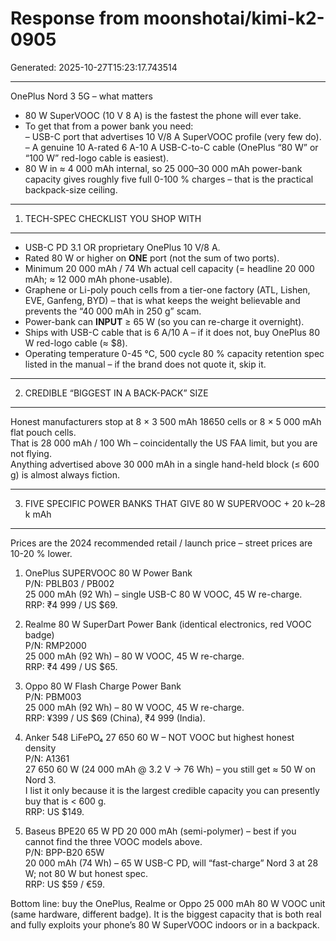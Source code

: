 # Response from moonshotai/kimi-k2-0905

Generated: 2025-10-27T15:23:17.743514

---

OnePlus Nord 3 5G – what matters  
- 80 W SuperVOOC (10 V 8 A) is the fastest the phone will ever take.  
- To get that from a power bank you need:  
  – USB-C port that advertises 10 V/8 A SuperVOOC profile (very few do).  
  – A genuine 10 A-rated 6 A-10 A USB-C-to-C cable (OnePlus “80 W” or “100 W” red-logo cable is easiest).  
- 80 W in ≈ 4 000 mAh internal, so 25 000–30 000 mAh power-bank capacity gives roughly five full 0-100 % charges – that is the practical backpack-size ceiling.

--------------------------------------------------------------------
1. TECH-SPEC CHECKLIST YOU SHOP WITH
--------------------------------------------------------------------
- USB-C PD 3.1 OR proprietary OnePlus 10 V/8 A.  
- Rated 80 W or higher on **ONE** port (not the sum of two ports).  
- Minimum 20 000 mAh / 74 Wh actual cell capacity (= headline 20 000 mAh; ≈ 12 000 mAh phone-usable).  
- Graphene or Li-poly pouch cells from a tier-one factory (ATL, Lishen, EVE, Ganfeng, BYD) – that is what keeps the weight believable and prevents the “40 000 mAh in 250 g” scam.  
- Power-bank can **INPUT** ≥ 65 W (so you can re-charge it overnight).  
- Ships with USB-C cable that is 6 A/10 A – if it does not, buy OnePlus 80 W red-logo cable (≈ $8).  
- Operating temperature 0-45 °C, 500 cycle 80 % capacity retention spec listed in the manual – if the brand does not quote it, skip it.

--------------------------------------------------------------------
2. CREDIBLE “BIGGEST IN A BACK-PACK” SIZE
--------------------------------------------------------------------
Honest manufacturers stop at 8 × 3 500 mAh 18650 cells or 8 × 5 000 mAh flat pouch cells.  
That is 28 000 mAh / 100 Wh – coincidentally the US FAA limit, but you are not flying.  
Anything advertised above 30 000 mAh in a single hand-held block (≤ 600 g) is almost always fiction.

--------------------------------------------------------------------
3. FIVE SPECIFIC POWER BANKS THAT GIVE 80 W SUPERVOOC + 20 k–28 k mAh
--------------------------------------------------------------------
Prices are the 2024 recommended retail / launch price – street prices are 10-20 % lower.

1. OnePlus SUPERVOOC 80 W Power Bank  
   P/N: PBLB03 / PB002  
   25 000 mAh (92 Wh) – single USB-C 80 W VOOC, 45 W re-charge.  
   RRP: ₹4 999 / US $69.

2. Realme 80 W SuperDart Power Bank (identical electronics, red VOOC badge)  
   P/N: RMP2000  
   25 000 mAh (92 Wh) – 80 W VOOC, 45 W re-charge.  
   RRP: ₹4 499 / US $65.

3. Oppo 80 W Flash Charge Power Bank  
   P/N: PBM003  
   25 000 mAh (92 Wh) – 80 W VOOC, 45 W re-charge.  
   RRP: ¥399 / US $69 (China), ₹4 999 (India).

4. Anker 548 LiFePO₄ 27 650 60 W – NOT VOOC but highest honest density  
   P/N: A1361  
   27 650 60 W (24 000 mAh @ 3.2 V → 76 Wh) – you still get ≈ 50 W on Nord 3.  
   I list it only because it is the largest credible capacity you can presently buy that is < 600 g.  
   RRP: US $149.

5. Baseus BPE20 65 W PD 20 000 mAh (semi-polymer) – best if you cannot find the three VOOC models above.  
   P/N: BPP-B20 65W  
   20 000 mAh (74 Wh) – 65 W USB-C PD, will “fast-charge” Nord 3 at 28 W; not 80 W but honest spec.  
   RRP: US $59 / €59.

Bottom line: buy the OnePlus, Realme or Oppo 25 000 mAh 80 W VOOC unit (same hardware, different badge). It is the biggest capacity that is both real and fully exploits your phone’s 80 W SuperVOOC indoors or in a backpack.